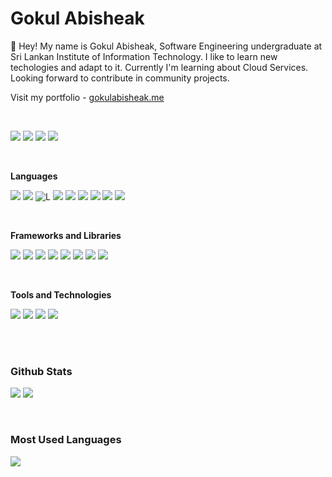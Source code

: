 # Gokul Abisheak
👋 Hey! My name is Gokul Abisheak, Software Engineering undergraduate at Sri Lankan Institute of Information Technology. I like to learn new techologies and adapt to it. Currently I'm learning about Cloud Services. Looking forward to contribute in community projects.

Visit my portfolio - [gokulabisheak.me](https://gokulabisheak.me)

<br>

![](https://img.shields.io/badge/LinkedIn-0072B1?style=for-the-badge&logo=Linkedin&logoColor=white&link=https://linkedin.com/gokul-abisheak)
![](https://img.shields.io/badge/Instagram-E4405F?style=for-the-badge&logo=Instagram&logoColor=white&link=https://instagram.com/gokulabisheak)
![](https://img.shields.io/badge/Medium-323232?style=for-the-badge&logo=Medium&logoColor=white&link=https://medium.com/@gokulabisheak)
![](https://img.shields.io/badge/Gmail-DB4437?style=for-the-badge&logo=Gmail&logoColor=white&link=https://mail.google.com/mail/?view=cm&fs=1&to=gokulabisheak12@gmail.com)

<br>

**Languages**
<br>

![](https://img.shields.io/badge/JavaScript-F7DF1E?style=for-the-badge&logo=javascript&logoColor=black)
![](https://img.shields.io/badge/Typescript-0072b1?style=for-the-badge&logo=Typescript&logoColor=white)
![L](https://img.shields.io/badge/HTML-E34F26?style=for-the-badge&logo=html5&logoColor=white)
![](https://img.shields.io/badge/CSS-833ab4?style=for-the-badge&logo=css3&logoColor=white)
![](https://img.shields.io/badge/Java-db4437?style=for-the-badge&logo=openjdk&logoColor=white)
![](https://img.shields.io/badge/Kotlin-6f2da8?style=for-the-badge&logo=Kotlin&logoColor=white)
![](https://img.shields.io/badge/MySQL-323232?style=for-the-badge&logo=mysql&logoColor=white)
![](https://img.shields.io/badge/PHP-777bb4?style=for-the-badge&logo=php&logoColor=white)
![](https://img.shields.io/badge/Python-3776ab?style=for-the-badge&logo=python&logoColor=white)

<br>

**Frameworks and Libraries**
<br>

![](https://img.shields.io/badge/React-20232A?style=for-the-badge&logo=react&logoColor=61DAFB)
![](https://img.shields.io/badge/Express.js-404D59?style=for-the-badge)
![](https://img.shields.io/badge/Node.js-43853D?style=for-the-badge&logo=node.js&logoColor=white)
![](https://img.shields.io/badge/Material--UI-0081CB?style=for-the-badge&logo=material-ui&logoColor=white)
![](https://img.shields.io/badge/Tailwind_CSS-38B2AC?style=for-the-badge&logo=tailwind-css&logoColor=white)
![](https://img.shields.io/badge/Bootstrap-563D7C?style=for-the-badge&logo=bootstrap&logoColor=white)
![](https://img.shields.io/badge/MongoDB-4EA94B?style=for-the-badge&logo=mongodb&logoColor=white)
![](https://img.shields.io/badge/Redux-593D88?style=for-the-badge&logo=redux&logoColor=white)

<br>

**Tools and Technologies**
<br>

![](https://img.shields.io/badge/Azure-0089D6?style=for-the-badge&logo=microsoft-azure&logoColor=white)
![](https://img.shields.io/badge/Figma-F24E1E?style=for-the-badge&logo=figma&logoColor=white)
![](https://img.shields.io/badge/Photoshop-31A8FF?style=for-the-badge&logo=Adobe%20Photoshop&logoColor=black)
![](https://img.shields.io/badge/VS_Code-0078D4?style=for-the-badge&logo=visual%20studio%20code&logoColor=white)

<br>
<br>

### Github Stats

![](https://streak-stats.demolab.com?user=GokulAbisheak&theme=transparent&hide_border=true&mode=weekly)
![](https://github-readme-stats.vercel.app/api?username=GokulAbisheak&show_icons=true&theme=transparent&hide_rank=true&hide_border=true&text_color=2f80ed&icon_color=2f80ed&hide_title=true)

<br>

### Most Used Languages
![](https://github-readme-stats.vercel.app/api/top-langs/?username=anuraghazra&layout=donut-vertical&theme=transparent&hide_border=true&text_color=2f80ed&hide_title=true)
